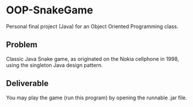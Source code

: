 # OOP-SnakeGame
Personal final project (Java) for an Object Oriented Programming class.

## Problem
Classic Java Snake game, as originated on the Nokia cellphone in 1998, using the singleton Java design pattern.

## Deliverable
You may play the game (run this program) by opening the runnable .jar file.
